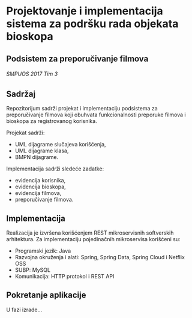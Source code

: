 # Projektovanje i implementacija sistema za podršku rada objekata bioskopa 
## Podsistem za preporučivanje filmova
###### SMPUOS 2017 Tim 3

## Sadržaj
Repozitorijum sadrži projekat i implementaciju podsistema za preporučivanje filmova koji obuhvata funkcionalnosti preporuke filmova i bioskopa za registrovanog korisnika.

Projekat sadrži:
- UML dijagrame slučajeva korišćenja,
- UML dijagrame klasa,
- BMPN dijagrame.

Implementacija sadrži sledeće zadatke:
- evidencija korisnika,
- evidencija bioskopa,
- evidencija filmova,
- preporučivanje filmova.

## Implementacija
Realizacija je izvršena korišćenjem REST mikroservisnih softverskih arhitektura. Za implementaciju pojedinačnih mikroservisa korišćeni su:
- Programski jezik: Java
- Razvojna okruženja i alati: Spring, Spring Data, Spring Cloud i Netflix OSS
- SUBP: MySQL
- Komunikacija: HTTP protokol i REST API

## Pokretanje aplikacije
U fazi izrade...
